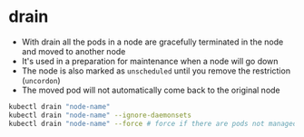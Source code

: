 # drain

- With drain all the pods in a node are gracefully terminated in the node and moved to another node
- It's used in a preparation for maintenance when a node will go down
- The node is also marked as `unscheduled` until you remove the restriction (`uncordon`)
- The moved pod will not automatically come back to the original node

```sh
kubectl drain "node-name"
kubectl drain "node-name" --ignore-daemonsets
kubectl drain "node-name" --force # force if there are pods not managed by a Deployment, ReplicaSet, etc. The pod will then be lost forever
```

